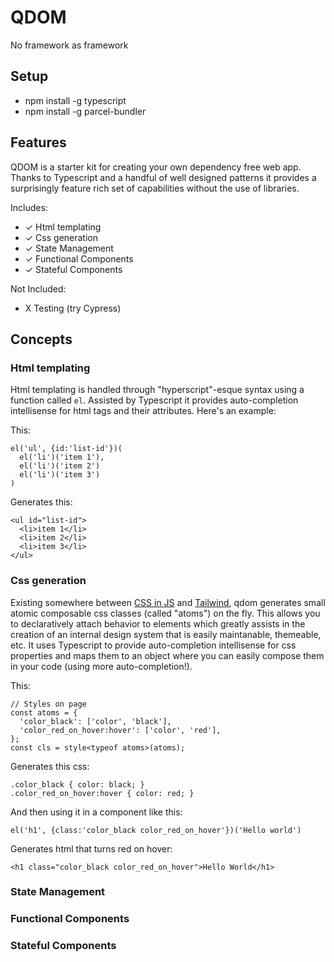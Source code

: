 # QDOM

No framework as framework

## Setup

- npm install -g typescript
- npm install -g parcel-bundler

## Features

QDOM is a starter kit for creating your own dependency free web app. Thanks to Typescript and a handful of well designed patterns it provides a surprisingly feature rich set of capabilities without the use of libraries.

Includes:

- ✓ Html templating
- ✓ Css generation
- ✓ State Management
- ✓ Functional Components
- ✓ Stateful Components

Not Included:

- X Testing (try Cypress)

## Concepts

### Html templating

Html templating is handled through "hyperscript"-esque syntax using a function called `el`. Assisted by Typescript it provides auto-completion intellisense for html tags and their attributes. Here's an example:

This:

```
el('ul', {id:'list-id'})(
  el('li')('item 1'),
  el('li')('item 2')
  el('li')('item 3')
)
```

Generates this:

```
<ul id="list-id">
  <li>item 1</li>
  <li>item 2</li>
  <li>item 3</li>
</ul>
```

### Css generation

Existing somewhere between [CSS in JS](https://cssinjs.org) and [Tailwind](http://tailwindcss.com), qdom generates small atomic composable css classes (called "atoms") on the fly. This allows you to declaratively attach behavior to elements which greatly assists in the creation of an internal design system that is easily maintanable, themeable, etc. It uses Typescript to provide auto-completion intellisense for css properties and maps them to an object where you can easily compose them in your code (using more auto-completion!).

This:

```
// Styles on page
const atoms = {
  'color_black': ['color', 'black'],
  'color_red_on_hover:hover': ['color', 'red'],
};
const cls = style<typeof atoms>(atoms);
```

Generates this css:

```
.color_black { color: black; }
.color_red_on_hover:hover { color: red; }
```

And then using it in a component like this:

```
el('h1', {class:'color_black color_red_on_hover'})('Hello world')
```

Generates html that turns red on hover:

```
<h1 class="color_black color_red_on_hover">Hello World</h1>
```

### State Management

### Functional Components

### Stateful Components

```

```
